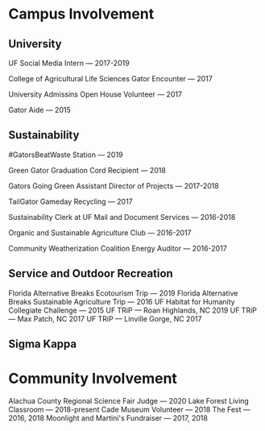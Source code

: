 # Campus Involvement
## University 
UF Social Media Intern — 2017-2019

College of Agricultural Life Sciences Gator Encounter — 2017

University Admissins Open House Volunteer — 2017

Gator Aide — 2015 

## Sustainability
#GatorsBeatWaste Station — 2019

Green Gator Graduation Cord Recipient — 2018

Gators Going Green Assistant Director of Projects — 2017-2018 

TailGator Gameday Recycling — 2017

Sustainability Clerk at UF Mail and Document Services — 2016-2018

Organic and Sustainable Agriculture Club — 2016-2017

Community Weatherization Coalition Energy Auditor — 2016-2017

## Service and Outdoor Recreation
Florida Alternative Breaks Ecotourism Trip — 2019 
Florida Alternative Breaks Sustainable Agriculture Trip — 2016 
UF Habitat for Humanity Collegiate Challenge — 2015 
UF TRiP — Roan Highlands, NC 2019 
UF TRiP — Max Patch, NC 2017 
UF TRiP — Linville Gorge, NC 2017 

## Sigma Kappa

# Community Involvement
Alachua County Regional Science Fair Judge — 2020
Lake Forest Living Classroom — 2018-present
Cade Museum Volunteer — 2018
The Fest — 2016, 2018
Moonlight and Martini's Fundraiser — 2017, 2018


